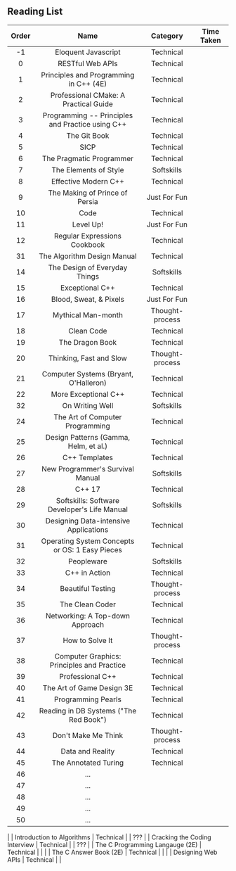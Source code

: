 ## Reading List

| Order | Name | Category | Time Taken |
|:-----:|:----:|:--------:|:----------:|
| -1 | Eloquent Javascript | Technical | |
| 0 | RESTful Web APIs | Technical | |
| 1 | Principles and Programming in C++ (4E) | Technical | |
| 2 | Professional CMake: A Practical Guide | Technical | |
| 3 | Programming -- Principles and Practice using C++ | Technical | |
| 4 | The Git Book | Technical |
| 5 | SICP | Technical |
| 6 | The Pragmatic Programmer | Technical | |
| 7 | The Elements of Style | Softskills | |
| 8 | Effective Modern C++ | Technical |
| 9 | The Making of Prince of Persia | Just For Fun | |
| 10 | Code | Technical |
| 11 | Level Up! | Just For Fun |
| 12 | Regular Expressions Cookbook | Technical | |
| 31 | The Algorithm Design Manual | Technical | |
| 14 | The Design of Everyday Things | Softskills | |
| 15 | Exceptional C++ | Technical |
| 16 | Blood, Sweat, & Pixels | Just For Fun |
| 17 | Mythical Man-month | Thought-process | |
| 18 | Clean Code | Technical |
| 19 | The Dragon Book | Technical |
| 20 | Thinking, Fast and Slow | Thought-process | |
| 21 | Computer Systems (Bryant, O'Halleron) | Technical | |
| 22 | More Exceptional C++ | Technical |
| 32 | On Writing Well | Softskills |
| 24 | The Art of Computer Programming | Technical | |
| 25 | Design Patterns (Gamma, Helm, et al.) | Technical | |
| 26 | C++ Templates | Technical |
| 27 | New Programmer's Survival Manual | Softskills | |
| 28 | C++ 17 | Technical |
| 29 | Softskills: Software Developer's Life Manual | Softskills | |
| 30 | Designing Data-intensive Applications | Technical | |
| 31 | Operating System Concepts or OS: 1 Easy Pieces | Technical | |
| 32 | Peopleware | Softskills | |
| 33 | C++ in Action | Technical | |
| 34 | Beautiful Testing | Thought-process | |
| 35 | The Clean Coder | Technical | |
| 36 | Networking: A Top-down Approach | Technical | |
| 37 | How to Solve It | Thought-process | |
| 38 | Computer Graphics: Principles and Practice | Technical | |
| 39 | Professional C++ | Technical | |
| 40 | The Art of Game Design 3E | Technical | |
| 41 | Programming Pearls | Technical | |
| 42 | Reading in DB Systems ("The Red Book") | Technical | |
| 43 | Don't Make Me Think | Thought-process | |
| 44 | Data and Reality | Technical | |
| 45 | The Annotated Turing | Technical |
| 46 | ...
| 47 | ...
| 48 | ...
| 49 | ...
| 50 | ...

| | Introduction to Algorithms | Technical | | ???
| | Cracking the Coding Interview | Technical | | ???
| | The C Programming Langauge (2E) | Technical |  |
| | The C Answer Book (2E) | Technical | |
| | Designing Web APIs | Technical | |
